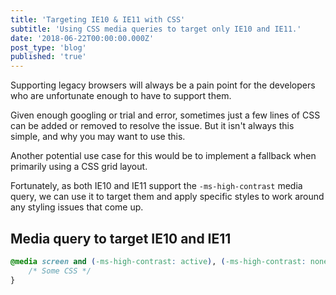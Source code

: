 ```yaml
---
title: 'Targeting IE10 & IE11 with CSS'
subtitle: 'Using CSS media queries to target only IE10 and IE11.'
date: '2018-06-22T00:00:00.000Z'
post_type: 'blog'
published: 'true'
---
```


Supporting legacy browsers will always be a pain point for the developers who are unfortunate enough to have to support them.

Given enough googling or trial and error, sometimes just a few lines of CSS can be added or removed to resolve the issue. But it isn't always this simple, and why you may want to use this.

Another potential use case for this would be to implement a fallback when primarily using a CSS grid layout.

Fortunately, as both IE10 and IE11 support the `-ms-high-contrast` media query, we can use it to target them and apply specific styles to work around any styling issues that come up.

## Media query to target IE10 and IE11

```css
@media screen and (-ms-high-contrast: active), (-ms-high-contrast: none) {
    /* Some CSS */
}
```
